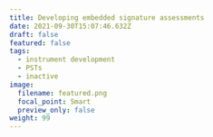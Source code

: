 ```yaml
---
title: Developing embedded signature assessments
date: 2021-09-30T15:07:46.632Z
draft: false
featured: false
tags:
  - instrument development
  - PSTs
  - inactive
image:
  filename: featured.png
  focal_point: Smart
  preview_only: false
weight: 99
---
```

